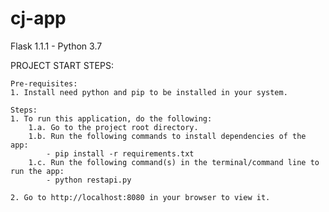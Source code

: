 # cj-app
Flask 1.1.1 - Python 3.7

PROJECT START STEPS:

    Pre-requisites:
    1. Install need python and pip to be installed in your system.

    Steps:
    1. To run this application, do the following:
        1.a. Go to the project root directory.
        1.b. Run the following commands to install dependencies of the app:
        	- pip install -r requirements.txt
        1.c. Run the following command(s) in the terminal/command line to run the app:    
            - python restapi.py
    
    2. Go to http://localhost:8080 in your browser to view it.
